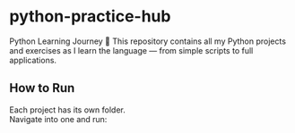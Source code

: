 # python-practice-hub
 Python Learning Journey 🐍 This repository contains all my Python projects and exercises as I learn the language — from simple scripts to full applications.
## How to Run
Each project has its own folder.  
Navigate into one and run:
